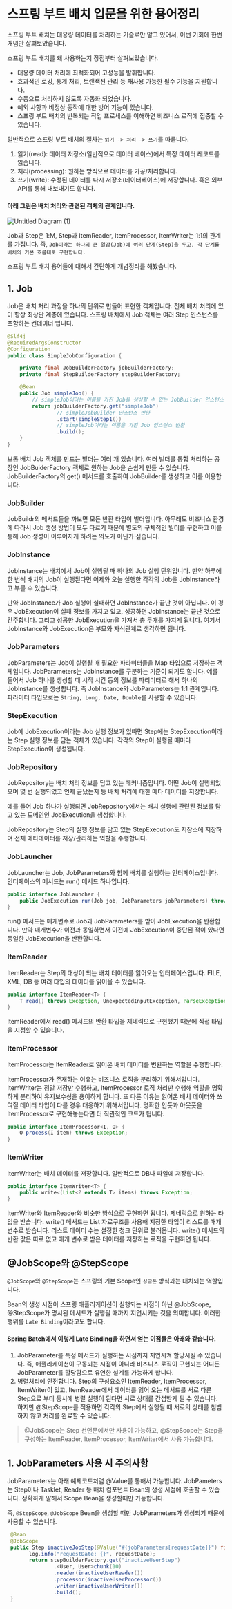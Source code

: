 # 스프링 부트 배치 입문을 위한 용어정리

스프링 부트 배치는 대용량 데이터를 처리하는 기술로만 알고 있어서, 이번 기회에 한번 개념만 살펴보았습니다.

스프링 부트 배치를 왜 사용하는지 장점부터 살펴보았습니다.

- 대용량 데이터 처리에 최적화되어 고성능을 발휘합니다.
- 효과적인 로깅, 통계 처리, 트랜잭션 관리 등 재사용 가능한 필수 기능을 지원합니다.
- 수동으로 처리하지 않도록 자동화 되었습니다.
- 예외 사항과 비정상 동작에 대한 방어 기능이 있습니다.
- 스프링 부트 배치의 반복되는 작업 프로세스를 이해하면 비즈니스 로직에 집중할 수 있습니다.

일반적으로 스프링 부트 배치의 절차는 `읽기 -> 처리 -> 쓰기`를 따릅니다. 

>
1. 읽기(read): 데이터 저장소(일반적으로 데이터 베이스)에서 특정 데이터 레코드를 읽습니다.
2. 처리(processing): 원하는 방식으로 데이터를 가공/처리합니다.
3. 쓰기(write): 수정된 데이터를 다시 저장소(데이터베이스)에 저장합니다. 혹은 외부 API를 통해 내보내기도 합니다.

#### 아래 그림은 배치 처리와 관련된 객체의 관계입니다.

![Untitled Diagram (1)](https://user-images.githubusercontent.com/22395934/117322012-961b5d00-aec8-11eb-8b41-23244aeb72b8.png)

Job과 Step은 1:M, Step과 ItemReader, ItemProcessor, ItemWriter는 1:1의 관계를 가집니다. 즉, `Job이라는 하나의 큰 일감(Job)에 여러 단계(Step)을 두고, 각 단계를 배치의 기본 흐름대로 구현합니다.`

스프링 부트 배치 용어들에 대해서 간단하게 개념정리를 해봤습니다.

## 1. Job

Job은 배치 처리 과정을 하나의 단위로 만들어 표현한 객체입니다. 전체 배치 처리에 있어 항상 최상단 계층에 있습니다. 스프링 배치에서 Job 객체는 여러 Step 인스턴스를 포함하는 컨테이너 입니다. 

```java
@Slf4j
@RequiredArgsConstructor
@Configuration
public class SimpleJobConfiguration {

    private final JobBuilderFactory jobBuilderFactory;
    private final StepBuilderFactory stepBuilderFactory;

    @Bean
    public Job simpleJob() {
        // simpleJob이라는 이름을 가진 Job을 생성할 수 있는 JobBuilder 인스턴스 반환
        return jobBuilderFactory.get("simpleJob")
                // simpleJobBuilder 인스턴스 반환
                .start(simpleStep1())
                // simpleJob이라는 이름을 가진 Job 인스턴스 반환 
                .build(); 
    }
}
```

보통 배치 Job 객체를 만드는 빌더는 여러 개 있습니다. 여러 빌더를 통합 처리하는 공장인 JobBuiderFactory 객체로 원하는 Job을 손쉽게 만들 수 있습니다. JobBuilderFactory의 get() 메서드를 호출하여 JobBuilder를 생성하고 이를 이용합니다. 

### JobBuilder

JobBuildr의 메서드들을 까보면 모든 반환 타입이 빌더입니다. 아무래도 비즈니스 환경에 따라서 Job 생성 방법이 모두 다르기 때문에 별도의 구체적인 빌더를 구현하고 이를 통해 Job 생성이 이루어지게 하려는 의도가 아닌가 싶습니다.

### JobInstance

JobInstance는 배치에서 Job이 실행될 때 하나의 Job 실행 단위입니다. 만약 하루에 한 번씩 배치의 Job이 실행된다면 어제와 오늘 실행한 각각의 Job을 JobInstance라고 부를 수 있습니다.

만약 JobInstance가 Job 실행이 실패하면 JobInstance가 끝난 것이 아닙니다. 이 경우 JobExecution이 실패 정보를 가지고 있고, 성공하면 JobInstance는 끝난 것으로 간주합니다. 그리고 성공한 JobExecution을 가져서 총 두개를 가지게 됩니다. 여기서 JobInstance와 JobExecution은 부모와 자식관계로 생각하면 됩니다.

### JobParameters

JobParameters는 Job이 실행될 때 필요한 파라미터들을 Map 타입으로 저장하는 객체입니다.
JobParameters는 JobInstance를 구분하는 기준이 되기도 합니다. 예를 들어서 Job 하나를 생성할 때 시작 시간 등의 정보를 파리미터로 해서 하나의 JobInstance를 생성합니다. 즉 JobInstance와 JobParameters는 1:1 관계입니다. 파라미터 타입으로는 `String, Long, Date, Double`를 사용할 수 있습니다.

### StepExecution

Job에 JobExecution이라는 Job 실행 정보가 있따면 Step에는 StepExecution이라는 Step 실행 정보를 담는 객체가 있습니다. 각각의 Step이 실행될 때마다 StepExecution이 생성됩니다. 


### JobRepository

JobRepository는 배치 처리 정보를 담고 있는 메커니즘입니다. 어떤 Job이 실행되었으며 몇 번 실행되었고 언제 끝났는지 등 배치 처리에 대한 메타 데이터를 저장합니다. 

예를 들어 Job 하나가 실행되면 JobRepository에서는 배치 실행에 관련된 정보를 담고 있는 도메인인 JobExecution을 생성합니다.

JobRepository는 Step의 실행 정보를 담고 있는 StepExecution도 저장소에 저장하며 전체 메타데이터를 저장/관리하는 역할을 수행합니다.

### JobLauncher 

JobLauncher는 Job, JobParameters와 함께 배치를 실행하는 인터페이스입니다. 인터페이스의 메서드는 run() 메서드 하나입니다.

```java
public interface JobLauncher {
    public JobExecution run(Job job, JobParameters jobParameters) throw ...
}
```
run() 메서드는 매개변수로 Job과 JobParameters를 받아 JobExecution을 반환합니다. 만약 매개변수가 이전과 동일하면서 이전에 JobExecution이 중단된 적이 있다면 동일한 JobExecution을 반환합니다.

### ItemReader

ItemReader는 Step의 대상이 되는 배치 데이터를 읽어오는 인터페이스입니다. FILE, XML, DB 등 여러 타입의 데이터를 읽어올 수 있습니다.

```java
public interface ItemReader<T> {
    T read() throws Exception, UnexpectedInputException, ParseException, NonTransientResourceException;
}
```
ItemReader에서 read() 메서드의 반환 타입을 제네릭으로 구현했기 때문에 직접 타입을 지정할 수 있습니다.


### ItemProcessor

ItemProcessor는 ItemReader로 읽어온 배치 데이터를 변환하는 역할을 수행합니다. 

ItemProcessor가 존재하는 이유는 비즈니스 로직을 분리하기 위해서입니다. ItemWriter는 정말 저장만 수행하고, ItemProcessor 로직 처리만 수행해 역할을 명확하게 분리하여 유지보수성을 용이하게 합니다. 또 다른 이유는 읽어온 배치 데이터와 쓰여질 데이터 타입이 다를 경우 대응하기 위해서입니다. 명확한 인풋과 아웃풋을 ItemProcessor로 구현해놓는다면 더 직관적인 코드가 됩니다.

```java
public interface ItemProcessor<I, O> {
    O process(I item) throws Exception;
}
```

### ItemWriter

ItemWriter는 배치 데이터를 저장합니다. 일반적으로 DB나 파일에 저장합니다.

```java
public interface ItemWriter<T> {
    public write<(List<? extends T> items) throws Exception;
}
```
ItemWriter와 ItemReader와 비슷한 방식으로 구현하면 됩니다. 제네릭으로 원하는 타입을 받습니다. write() 메서드는 List 자료구조를 사용해 지정한 타입이 리스트를 매개변수로 받습니다. 리스트 데이터 수는 설정한 청크 단위로 불러옵니다. write() 메서드의 반환 값은 따로 없고 매개 변수로 받은 데이터를 저장하는 로직을 구현하면 됩니다.

## @JobScope와 @StepScope

`@JobScope`와 `@StepScope`는 스프링의 기본 Scope인 `싱글톤` 방식과는 대치되는 역할입니다.

Bean의 생성 시점이 스프링 애플리케이션이 실행되는 시점이 아닌 @JobScope, @StepScope가 명시된 메서드가 실행될 때까지 지연시키는 것을 의미합니다. 이러한 행위를 `Late Binding`이라고도 합니다.

#### Spring Batch에서 이렇게 Late Binding을 하면서 얻는 이점들은 아래와 같습니다.

1. JobParameter를 특정 메서드가 실행하는 시점까지 지연시켜 할당시킬 수 있습니다.
즉, 애플리케이션이 구동되는 시점이 아니라 비즈니스 로직이 구현되는 어디든 JobParameter를 할당함으로 유연한 설계를 가능하게 합니다.
2. 병렬처리에 안전합니다.
Step의 구성요소인 ItemReader, ItemProcessor, ItemWriter이 있고, ItemReader에서 데이터를 읽어 오는 메서드를 서로 다른 Step으로 부터 동시에 병렬 실행이 된다면 서로 상태를 간섭받게 될 수 있습니다. 하지만 @StepScope를 적용하면 각각의 Step에서 실행될 때 서로의 상태를 침범하지 않고 처리를 완료할 수 있습니다.

> @JobScope는 Step 선언문에서만 사용이 가능하고, @StepScope는 Step을 구성하는 ItemReader, ItemProcessor, ItemWriter에서 사용 가능합니다.


## 1. JobParameters 사용 시 주의사항

JobParameters는 아래 예제코드처럼 @Value를 통해서 가능합니다. JobPameters는 Step이나 Tasklet, Reader 등 배치 컴포넌트 Bean의 생성 시점에 호출할 수 있습니다. 정확하게 말해서 Scope Bean을 생성할때만 가능합니다.

즉, `@StepScope`, `@JobScope` Bean을 생성할 때만 JobParameters가 생성되기 때문에 사용할 수 있습니다.

```java
 @Bean
 @JobScope
 public Step inactiveJobStep(@Value("#{jobParameters[requestDate]}") final String requestDate) {
       log.info("requestDate: {}", requestDate);
       return stepBuilderFactory.get("inactiveUserStep")
               .<User, User>chunk(10)
               .reader(inactiveUserReader())
               .processor(inactiveUserProcessor())
               .writer(inactiveUserWriter())
               .build();
 }
```
